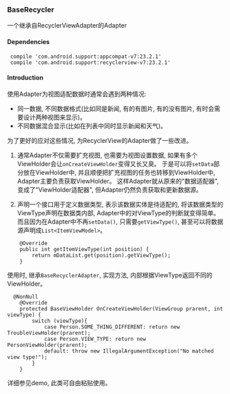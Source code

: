 ### BaseRecycler

一个继承自RecyclerViewAdapter的Adapter

#### Dependencies

     compile 'com.android.support:appcompat-v7:23.2.1'
     compile 'com.android.support:recyclerview-v7:23.2.1'
    
#### Introduction

使用Adapter为视图适配数据时通常会遇到两种情况:

- 同一数据, 不同数据格式(比如同是新闻, 有的有图片, 有的没有图片, 有时会需要设计两种视图来显示)。
- 不同数据混合显示(比如在列表中同时显示新闻和天气)。

为了更好的应对这些情况, 为RecyclerView的Adapter做了一些改进。

1. 通常Adapter不仅需要扩充视图, 也需要为视图设置数据, 如果有多个ViewHolder会让```onCreateViewHolder```变得又长又臭。
于是可以将```setData```部分放在ViewHolder中, 并且顺便把扩充视图的任务也转移到ViewHolder中, Adapter主要负责获取ViewHolder。
这样Adapter就从原来的"数据适配器", 变成了"ViewHolder适配器", 但Adapter仍然负责获取和更新数据源。

2. 声明一个接口用于定义数据类型, 表示该数据实体是待适配的, 将该数据类型的ViewType声明在数据类内部, Adapter中的对ViewType的判断就变得简单。
而且因为在Adapter中不再```setData()```, 只需要```getViewType()```, 甚至可以将数据源声明成```List<ItemViewModel>```。

```
    @Override
    public int getItemViewType(int position) {
        return mDataList.get(position).getViewType();
    }
```

使用时, 继承```BaseRecyclerAdapter```, 实现方法, 内部根据ViewType返回不同的ViewHolder。

```
  @NonNull
    @Override
    protected BaseViewHolder OnCreateViewHolder(ViewGroup prarent, int viewType) {
        switch (viewType){
            case Person.SOME_THING_DIFFERENT: return new TroubleViewHolder(prarent);
            case Person.VIEW_TYPE: return new PersonViewHolder(prarent);
            default: throw new IllegalArgumentException("No matched view type!");
        }
    }
```

详细参见demo, 此类可自由粘贴使用。
